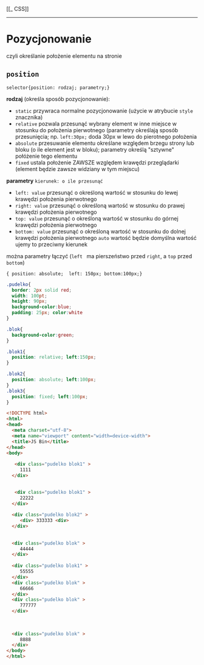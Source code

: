 [[_ CSS]]


----
# Pozycjonowanie
czyli określanie położenie elementu na stronie


## `position`
`selector{position: rodzaj; parametry;}`

**rodzaj** (określa sposób pozycjonowanie):
- `static` przywraca normalne pozycjonowanie (użycie w atrybucie `style` znacznika)
- `relative` pozwala przesunąć wybrany element w inne miejsce w stosunku do położenia pierwotnego (parametry określają sposób przesunięcia; np. `left:30px;` doda 30px w lewo do pierotnego położenia
- `absolute` przesuwanie elementu określane względem brzegu strony lub bloku (o ile element jest w bloku); parametry określą "sztywne" połóżenie tego elementu
- `fixed` ustala położenie ZAWSZE względem krawędzi przeglądarki (element będzie zawsze widziany w tym miejscu)

**parametry**
`kierunek: o ile przesunąć`
- `left: value` przesunąć o określoną wartość w stosunku do lewej krawędzi położenia pierwotnego
- `right: value` przesunąć o określoną wartość w stosunku do prawej krawędzi położenia pierwotnego
- `top: value` przesunąć o określoną wartość w stosunku do górnej krawędzi położenia pierwotnego
- `bottom: value` przesunąć o określoną wartość w stosunku do dolnej krawędzi położenia pierwotnego
`auto` wartość będzie domyślna
wartość ujemy to przeciwny kierunek

można parametry łączyć (`left ` ma pierszeństwo przed `right`, a `top` przed `bottom`)

`{ position: absolute;  left: 150px; bottom:100px;}`


```css
.pudelko{
  border: 2px solid red;
  width: 100pt;
  height: 90px;
  background-color:blue;
  padding: 25px; color:white
}

.blok{
  background-color:green;
}

.blok1{
  position: relative; left:150px;
}

.blok2{
  position: absolute; left:100px;
}
.blok3{
  position: fixed; left:100px;
}

```


```html
<!DOCTYPE html>
<html>
<head>
  <meta charset="utf-8">
  <meta name="viewport" content="width=device-width">
  <title>JS Bin</title>
</head>
<body>
  
   <div class="pudelko blok1" >
     1111
  </div>

   
   <div class="pudelko blok1" >
     22222
  </div>
  
  <div class="pudelko blok2" >
     <div> 333333 <div>
  </div>
       
       
  <div class="pudelko blok" >
     44444
  </div>
  
  <div class="pudelko blok1" >
     55555
  </div>
  <div class="pudelko blok" >
     66666
  </div>
  <div class="pudelko blok" >
     777777
  </div>
  
  
  
  <div class="pudelko blok" >
     8888
  </div>
</body>
</html>
```